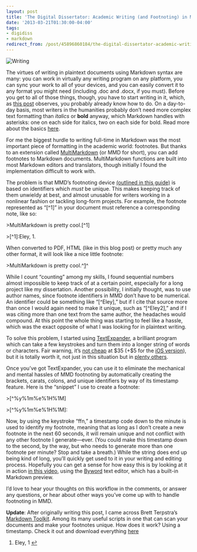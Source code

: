 ```yaml
---
layout: post
title: 'The Digital Dissertator: Academic Writing (and Footnoting) in Markdown'
date: '2013-03-21T01:30:00-04:00'
tags:
- digidiss
- markdown
redirect_from: /post/45896860184/the-digital-dissertator-academic-writing-and/
---
```

![Writing](http://fieldnoise.com/diss/images/writing.jpeg)

The virtues of writing in plaintext documents using Markdown syntax are
many: you can work in virtually any writing program on any platform, you
can sync your work to all of your devices, and you can easily convert it
to any format you might need (including .doc and .docx, if you must).
Before you get to all of those things, though, you have to start writing
in it, which, as [this
post](http://chronicle.com/blogs/profhacker/markdown-the-syntax-you-probably-already-know/35295)
observes, you probably already know how to do. On a day-to-day basis,
most writers in the humanities probably don’t need more complex text
formatting than *italics* or **bold** anyway, which Markdown handles
with asterisks: one on each side for italics, two on each side for bold.
Read more about the basics
[here](http://daringfireball.net/projects/markdown/syntax).

For me the biggest hurdle to writing full-time in Markdown was the most
important piece of formatting in the academic world: footnotes. But
thanks to an extension called
[MultiMarkdown](http://fletcherpenney.net/multimarkdown/) (or MMD for
short), you can add footnotes to Markdown documents. MultiMarkdown
functions are built into most Markdown editors and translators, though
initially I found the implementation difficult to work with.

The problem is that MMD’s footnoting device [(outlined in this
guide)](https://github.com/fletcher/MultiMarkdown/wiki/MultiMarkdown-Syntax-Guide)
is based on identifiers which *must* be unique. This makes keeping track
of them unwieldy at best, and almost unusable for writers working in a
nonlinear fashion or tackling long-form projects. For example, the
footnote represented as “[\^1]” in your document must reference a
corresponding note, like so:

\>MultiMarkdown is pretty cool.[\^1]

\>[\^1]:Eley, 1.

When converted to PDF, HTML (like in this blog post) or pretty much any
other format, it will look like a nice little footnote:

\>MultiMarkdown is pretty cool.^[1](#fn:p45896860184-x)^

While I count “counting” among my skills, I found sequential numbers
almost impossible to keep track of at a certain point, especially for a
long project like my dissertation. Another possibility, I initially
thought, was to use author names, since footnote identifiers in MMD
don’t have to be numerical. An identifier could be something like
“[\^Eley],” but if I cite that source more than once I would again need
to make it unique, such as “[\^Eley2],” and if I was citing more than
one text from the same author, the headaches would compound. At this
point the whole thing was starting to feel like a hassle, which was the
exact opposite of what I was looking for in plaintext writing.

To solve this problem, I started using
[TextExpander](http://smilesoftware.com/TextExpander/), a brilliant
program which can take a few keystrokes and turn them into a longer
string of words or characters. Fair warning, it’s [not
cheap](http://itunes.apple.com/us/app/textexpander-for-mac/id405274824?mt=12)
at \$35 (+\$5 for the [iOS
version](http://itunes.apple.com/us/app/textexpander/id326180690?mt=8)),
but it is totally worth it, not just in this situation but in [plenty
others](http://smilesoftware.com/TextExpander/screencast/index.html).

Once you’ve got TextExpander, you can use it to eliminate the mechanical
and mental hassles of MMD footnoting by automatically creating the
brackets, carats, colons, and unique identifiers by way of its timestamp
feature. Here is the “snippet” I use to create a footnote:

\>[\^%y%1m%e%1H%1M]

\>[\^%y%1m%e%1H%1M]:

Now, by using the keystroke “ffn,” a timestamp code down to the minute
is used to identify my footnote, meaning that as long as I don’t create
a new footnote in the next 60 seconds, it will remain unique and not
conflict with any other footnote I generate—ever. (You could make this
timestamp down to the second, by the way, but who needs to generate more
than one footnote per minute? Stop and take a breath.) While the string
does end up being kind of long, you’ll quickly get used to it in your
writing and editing process. Hopefully you can get a sense for how easy
this is by looking at it in action [in this
video](http://www.youtube.com/watch?v=5D-im8ITyzo), using the
[Byword](http://bywordapp.com/) text editor, which has a built-in
Markdown preview.

I’d love to hear your thoughts on this workflow in the comments, or
answer any questions, or hear about other ways you’ve come up with to
handle footnoting in MMD.

**Update**: After originally writing this post, I came across Brett
Terpstra’s [Markdown
Toolkit](http://brettterpstra.com/projects/markdown-service-tools/).
Among its many useful scripts in one that can scan your documents and
make your footnotes unique. How does it work? Using a timestamp. Check
it out and download everything
[here](http://brettterpstra.com/projects/markdown-service-tools/)
	
1.  Eley, 1 [↩](#fnref:p45896860184-x)